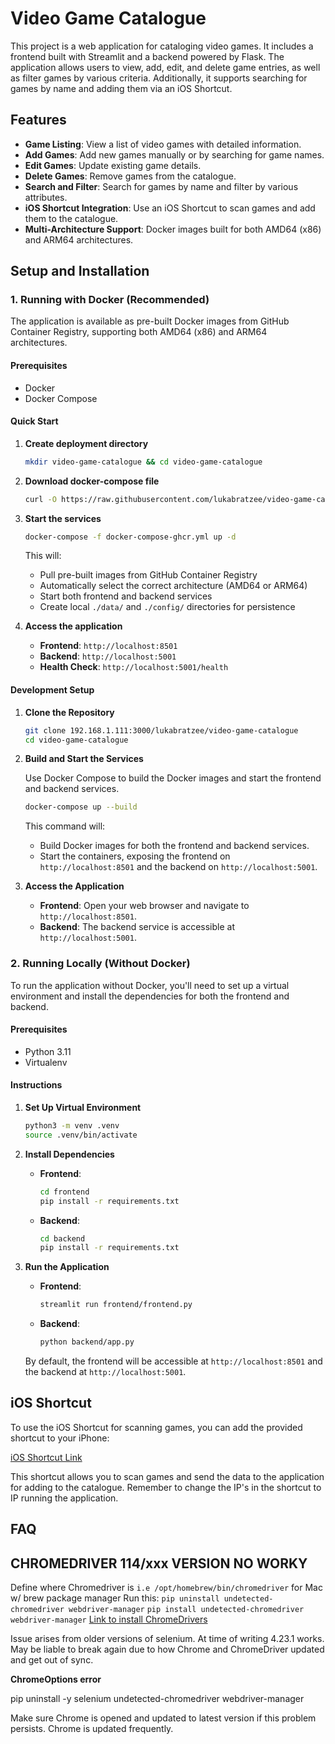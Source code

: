 # Video Game Catalogue

This project is a web application for cataloging video games. It includes a frontend built with Streamlit and a backend powered by Flask. The application allows users to view, add, edit, and delete game entries, as well as filter games by various criteria. Additionally, it supports searching for games by name and adding them via an iOS Shortcut.

## Features

- **Game Listing**: View a list of video games with detailed information.
- **Add Games**: Add new games manually or by searching for game names.
- **Edit Games**: Update existing game details.
- **Delete Games**: Remove games from the catalogue.
- **Search and Filter**: Search for games by name and filter by various attributes.
- **iOS Shortcut Integration**: Use an iOS Shortcut to scan games and add them to the catalogue.
- **Multi-Architecture Support**: Docker images built for both AMD64 (x86) and ARM64 architectures.

## Setup and Installation

### 1. Running with Docker (Recommended)

The application is available as pre-built Docker images from GitHub Container Registry, supporting both AMD64 (x86) and ARM64 architectures.

#### Prerequisites

- Docker
- Docker Compose

#### Quick Start

1. **Create deployment directory**

   ```sh
   mkdir video-game-catalogue && cd video-game-catalogue
   ```

2. **Download docker-compose file**

   ```sh
   curl -O https://raw.githubusercontent.com/lukabratzee/video-game-catalogue/main/docker-compose-ghcr.yml
   ```

3. **Start the services**

   ```sh
   docker-compose -f docker-compose-ghcr.yml up -d
   ```

   This will:
   - Pull pre-built images from GitHub Container Registry
   - Automatically select the correct architecture (AMD64 or ARM64)
   - Start both frontend and backend services
   - Create local `./data/` and `./config/` directories for persistence

4. **Access the application**

   - **Frontend**: `http://localhost:8501`
   - **Backend**: `http://localhost:5001`
   - **Health Check**: `http://localhost:5001/health`

#### Development Setup

1. **Clone the Repository**

   ```sh
   git clone 192.168.1.111:3000/lukabratzee/video-game-catalogue
   cd video-game-catalogue
   ```
2. **Build and Start the Services**

   Use Docker Compose to build the Docker images and start the frontend and backend services.

   ```sh
   docker-compose up --build
   ```

   This command will:

   - Build Docker images for both the frontend and backend services.
   - Start the containers, exposing the frontend on `http://localhost:8501` and the backend on `http://localhost:5001`.
3. **Access the Application**

   - **Frontend**: Open your web browser and navigate to `http://localhost:8501`.
   - **Backend**: The backend service is accessible at `http://localhost:5001`.

### 2. Running Locally (Without Docker)

To run the application without Docker, you'll need to set up a virtual environment and install the dependencies for both the frontend and backend.

#### Prerequisites

- Python 3.11
- Virtualenv

#### Instructions

1. **Set Up Virtual Environment**

   ```sh
   python3 -m venv .venv
   source .venv/bin/activate
   ```
2. **Install Dependencies**

   - **Frontend**:

     ```sh
     cd frontend
     pip install -r requirements.txt
     ```
   - **Backend**:

     ```sh
     cd backend
     pip install -r requirements.txt
     ```
3. **Run the Application**

   - **Frontend**:

     ```sh
     streamlit run frontend/frontend.py
     ```
   - **Backend**:

     ```sh
     python backend/app.py
     ```

   By default, the frontend will be accessible at `http://localhost:8501` and the backend at `http://localhost:5001`.

## iOS Shortcut

To use the iOS Shortcut for scanning games, you can add the provided shortcut to your iPhone:

[iOS Shortcut Link](https://www.icloud.com/shortcuts/b324cde379434401a511e025ee9ccd4c)

This shortcut allows you to scan games and send the data to the application for adding to the catalogue.
Remember to change the IP's in the shortcut to IP running the application.

## FAQ

## CHROMEDRIVER 114/xxx VERSION NO WORKY

Define where Chromedriver is `i.e /opt/homebrew/bin/chromedriver` for Mac w/ brew package manager
Run this: `pip uninstall undetected-chromedriver webdriver-manager`
`pip install undetected-chromedriver webdriver-manager`
[Link to install ChromeDrivers](https://googlechromelabs.github.io/chrome-for-testing/#stable)

Issue arises from older versions of selenium. At time of writing 4.23.1 works. May be liable to break again due to how Chrome and ChromeDriver updated and get out of sync.

**ChromeOptions error**

pip uninstall -y selenium undetected-chromedriver webdriver-manager

Make sure Chrome is opened and updated to latest version if this problem persists. Chrome is updated frequently.
